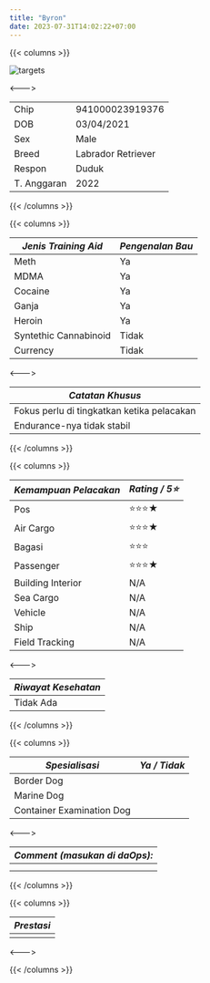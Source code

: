 ```yaml
---
title: "Byron"
date: 2023-07-31T14:02:22+07:00
---
```

{{< columns >}} <!-- begin columns block -->

![targets](/byron.jpeg)

<---> <!-- magic separator, between columns -->


|             |                    |
| ------------- | -------------------- |
| Chip        | 941000023919376    |
| DOB         | 03/04/2021         |
| Sex         | Male               |
| Breed       | Labrador Retriever |
| Respon      | Duduk              |
| T. Anggaran | 2022               |

{{< /columns >}}

{{< columns >}} <!-- begin columns block -->


| ***Jenis Training Aid*** | ***Pengenalan Bau*** |
| -------------------------- | ---------------------- |
| Meth                     | Ya                   |
| MDMA                     | Ya                   |
| Cocaine                  | Ya                   |
| Ganja                    | Ya                   |
| Heroin                   | Ya                   |
| Syntethic Cannabinoid    | Tidak                |
| Currency                 | Tidak                |

<---> <!-- magic separator, between columns -->


| ***Catatan Khusus***                       |
| -------------------------------------------- |
| Fokus perlu di tingkatkan ketika pelacakan |
| Endurance-nya tidak stabil                 |

{{< /columns >}}

{{< columns >}} <!-- begin columns block -->


| ***Kemampuan Pelacakan*** | ***Rating / 5⭐*** |
| --------------------------- | -------------------- |
| Pos                       | ⭐⭐⭐★           |
| Air Cargo                 | ⭐⭐⭐★           |
| Bagasi                    | ⭐⭐⭐             |
| Passenger                 | ⭐⭐⭐★           |
| Building Interior         | N/A                |
| Sea Cargo                 | N/A                |
| Vehicle                   | N/A                |
| Ship                      | N/A                |
| Field Tracking            | N/A                |

<---><!-- magic separator, between columns -->


| ***Riwayat Kesehatan*** |
| ------------------------- |
| Tidak Ada               |

{{< /columns >}}

{{< columns >}} <!-- begin columns block -->


| ***Spesialisasi***        | ***Ya / Tidak*** |
| --------------------------- | ------------------ |
| Border Dog                |                  |
| Marine Dog                |                  |
| Container Examination Dog |                  |

<---> <!-- magic separator, between columns -->


| ***Comment (masukan di daOps):*** |
| ----------------------------------- |
|                                   |
|                                   |

{{< /columns >}}

{{< columns >}} <!-- begin columns block -->


| ***Prestasi*** |
| ---------------- |
|                |

<---> <!-- magic separator, between columns -->

{{< /columns >}}
